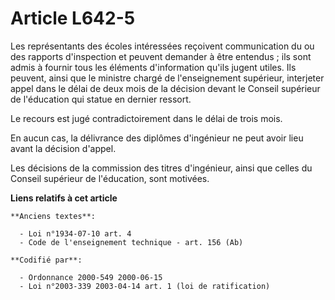 # Article L642-5

Les représentants des écoles intéressées reçoivent communication du ou des rapports d'inspection et peuvent demander à être
entendus ; ils sont admis à fournir tous les éléments d'information qu'ils jugent utiles. Ils peuvent, ainsi que le ministre
chargé de l'enseignement supérieur, interjeter appel dans le délai de deux mois de la décision devant le Conseil supérieur de
l'éducation qui statue en dernier ressort.

Le recours est jugé contradictoirement dans le délai de trois mois.

En aucun cas, la délivrance des diplômes d'ingénieur ne peut avoir lieu avant la décision d'appel.

Les décisions de la commission des titres d'ingénieur, ainsi que celles du Conseil supérieur de l'éducation, sont motivées.

**Liens relatifs à cet article**

	**Anciens textes**:

	  - Loi n°1934-07-10 art. 4
	  - Code de l'enseignement technique - art. 156 (Ab)

	**Codifié par**:

	  - Ordonnance 2000-549 2000-06-15
	  - Loi n°2003-339 2003-04-14 art. 1 (loi de ratification)
